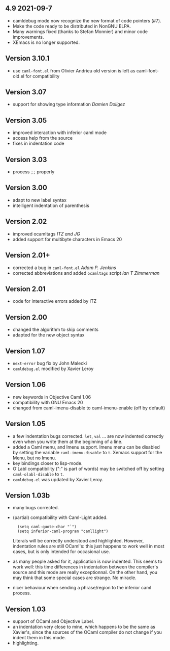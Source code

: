 4.9 2021-09-7
-------------

* camldebug mode now recognize the new format of code pointers (#7).
* Make the code ready to be distributed in NonGNU ELPA.
* Many warnings fixed (thanks to Stefan Monnier) and minor code improvements.
* XEmacs is no longer supported.

Version 3.10.1
--------------
* use `caml-font.el` from Olivier Andrieu
  old version is left as caml-font-old.el for compatibility

Version 3.07
------------
* support for showing type information _Damien Doligez_

Version 3.05
------------
* improved interaction with inferior caml mode
* access help from the source
* fixes in indentation code

Version 3.03
------------
* process `;;` properly

Version 3.00
------------
* adapt to new label syntax
* intelligent indentation of parenthesis

Version 2.02
------------
* improved ocamltags _ITZ and JG_
* added support for multibyte characters in Emacs 20

Version 2.01+
-------------
* corrected a bug in `caml-font.el` _Adam P. Jenkins_
* corrected abbreviations and added `ocamltags` script _Ian T Zimmerman_

Version 2.01
------------
* code for interactive errors added by ITZ

Version 2.00
------------
* changed the algorithm to skip comments
* adapted for the new object syntax

Version 1.07
------------
* `next-error` bug fix by John Malecki
* `camldebug.el` modified by Xavier Leroy

Version 1.06
------------
* new keywords in Objective Caml 1.06
* compatibility with GNU Emacs 20
* changed from caml-imenu-disable to caml-imenu-enable (off by default)

Version 1.05
------------
* a few indentation bugs corrected. `let`, `val` ... are now indented
  correctly even when you write them at the beginning of a line.
* added a Caml menu, and Imenu support. Imenu menu can be disabled
  by setting the variable `caml-imenu-disable` to `t`.
  Xemacs support for the Menu, but no Imenu.
* key bindings closer to lisp-mode.
* O'Labl compatibility (":" is part of words) may be switched off by
  setting `caml-olabl-disable` to `t`.
* `camldebug.el` was updated by Xavier Leroy.

Version 1.03b
-------------
* many bugs corrected.

* (partial) compatibility with Caml-Light added.

        (setq caml-quote-char "`")
        (setq inferior-caml-program "camllight")

  Literals will be correctly understood and highlighted. However,
  indentation rules are still OCaml's: this just happens to
  work well in most cases, but is only intended for occasional use.
* as many people asked for it, application is now indented. This seems
  to work well: this time differences in indentation between the
  compiler's source and this mode are really exceptionnal. On the
  other hand, you may think that some special cases are strange. No
  miracle.
* nicer behaviour when sending a phrase/region to the inferior caml
  process.

Version 1.03
------------
* support of OCaml and Objective Label.
* an indentation very close to mine, which happens to be the same as
  Xavier's, since the sources of the OCaml compiler do not
  change if you indent them in this mode.
* highlighting.

